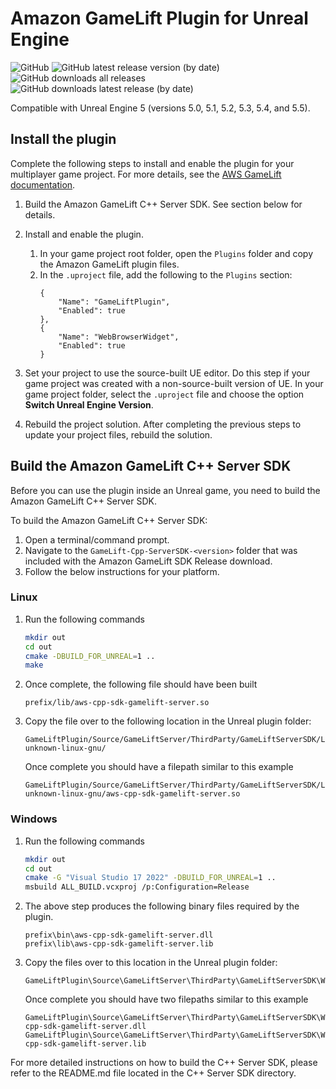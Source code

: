 # Amazon GameLift Plugin for Unreal Engine

![GitHub](https://img.shields.io/github/license/aws/amazon-gamelift-plugin-unreal)
![GitHub latest release version (by date)](https://img.shields.io/github/v/release/aws/amazon-gamelift-plugin-unreal)
![GitHub downloads all releases](https://img.shields.io/github/downloads/aws/amazon-gamelift-plugin-unreal/total)
![GitHub downloads latest release (by date)](https://img.shields.io/github/downloads/aws/amazon-gamelift-plugin-unreal/latest/total)

Compatible with Unreal Engine 5 (versions 5.0, 5.1, 5.2, 5.3, 5.4, and 5.5).

## Install the plugin

Complete the following steps to install and enable the plugin for your multiplayer game project. For more details, see the [AWS GameLift documentation](https://docs.aws.amazon.com/gamelift/latest/developerguide/unreal-plugin.html).

1. Build the Amazon GameLift C++ Server SDK. See section below for details.

1. Install and enable the plugin.
    1. In your game project root folder, open the `Plugins` folder and copy the Amazon GameLift plugin files.
    1. In the `.uproject` file, add the following to the `Plugins` section:
        ```
        {
            "Name": "GameLiftPlugin",
            "Enabled": true
        },
        {
            "Name": "WebBrowserWidget",
            "Enabled": true
        }
        ```

1. Set your project to use the source-built UE editor. Do this step if your game project was created with a non-source-built version of UE. In your game project folder, select the `.uproject` file and choose the option **Switch Unreal Engine Version**.

1. Rebuild the project solution. After completing the previous steps to update your project files, rebuild the solution.

## Build the Amazon GameLift C++ Server SDK

Before you can use the plugin inside an Unreal game, you need to build the Amazon GameLift C++ Server SDK.  

To build the Amazon GameLift C++ Server SDK:
1. Open a terminal/command prompt.
1. Navigate to the `GameLift-Cpp-ServerSDK-<version>` folder that was included with the Amazon GameLift SDK Release download.
1. Follow the below instructions for your platform.  

### Linux

1. Run the following commands
    ```sh
    mkdir out
    cd out
    cmake -DBUILD_FOR_UNREAL=1 ..
    make
    ```
1. Once complete, the following file should have been built
    ```
    prefix/lib/aws-cpp-sdk-gamelift-server.so
    ```
1. Copy the file over to the following location in the Unreal plugin folder: 
    ```
    GameLiftPlugin/Source/GameLiftServer/ThirdParty/GameLiftServerSDK/Linux/x86_64-unknown-linux-gnu/
    ```  
    Once complete you should have a filepath similar to this example
    ```
    GameLiftPlugin/Source/GameLiftServer/ThirdParty/GameLiftServerSDK/Linux/x86_64-unknown-linux-gnu/aws-cpp-sdk-gamelift-server.so 
    ```

### Windows

1. Run the following commands
    ```sh
    mkdir out
    cd out
    cmake -G "Visual Studio 17 2022" -DBUILD_FOR_UNREAL=1 ..
    msbuild ALL_BUILD.vcxproj /p:Configuration=Release
    ```
1. The above step produces the following binary files required by the plugin.  
    ```
    prefix\bin\aws-cpp-sdk-gamelift-server.dll  
    prefix\lib\aws-cpp-sdk-gamelift-server.lib
    ```
1. Copy the files over to this location in the Unreal plugin folder:
    ```
    GameLiftPlugin\Source\GameLiftServer\ThirdParty\GameLiftServerSDK\Win64\
    ```  
    Once complete you should have two filepaths similar to this example  
    ```
    GameLiftPlugin\Source\GameLiftServer\ThirdParty\GameLiftServerSDK\Win64\aws-cpp-sdk-gamelift-server.dll  
    GameLiftPlugin\Source\GameLiftServer\ThirdParty\GameLiftServerSDK\Win64\aws-cpp-sdk-gamelift-server.lib 
    ```

For more detailed instructions on how to build the C++ Server SDK, please refer to the README.md file located in the C++ Server SDK directory.